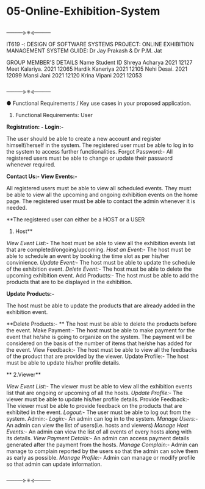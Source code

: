 # 05-Online-Exhibition-System
                                                                  
                                                                  ──────⊱⁜⊰──────
                                                                  
IT619 -: DESIGN OF SOFTWARE SYSTEMS PROJECT: ONLINE EXHIBITION MANAGEMENT SYSTEM GUIDE: Dr Jay Prakash & Dr P.M. Jat
                            
GROUP MEMBER'S DETAILS
    Name                 Student ID
Shreya Acharya           2021 12127
Meet Kalariya.           2021 12065
Hardik Kaneriya          2021 12105
Nehi Desai.              2021 12099
Mansi Jani               2021 12120
Krina Vipani             2021 12053
                                                                  
                                                                  
                                                                  ──────⊱⁜⊰──────

 ● Functional Requirements / Key use cases in your proposed application.
1. Functional Requirements: User

**Registration: -
Login:-**

The user should be able to create a new account and register himself/herself in the system.
The registered user must be able to log in to the system to access further functionalities.
Forgot Password:-
All registered users must be able to change or update their password whenever required.

**Contact Us:-
View Events:-**

All registered users must be able to view all scheduled events. They must be able to view all the upcoming and ongoing exhibition events on the home page.
The registered user must be able to contact the admin whenever it is needed.

**The registered user can either be a HOST or a USER

1. Host**

_View Event List:_- The host must be able to view all the exhibition events list that
are completed/ongoing/upcoming.
_Host an Event:_- The host must be able to schedule an event by booking the time slot as per his/her convinience.
_Update Event:_- The host must be able to update the schedule of the exhibition event.
_Delete Event:_- The host must be able to delete the upcoming exhibition event. Add Products:- The host must be able to add the products that are to be displayed in the exhibition.

**Update Products:-** 

The host must be able to update the products that are already added in the exhibition event.

**Delete Products:- ** 
The host must be able to delete the products before the event.
Make Payment:- The host must be able to make payment for the event that he/she is going to organize on the system. The payment will be considered on the basis of the number of items that he/she has added for the event.
View Feedback:- The host must be able to view all the feedbacks of the product that are provided by the viewer.
Update Profile:- The host must be able to update his/her profile details.

** 2.Viewer**

_View Event List:_- The viewer must be able to view all the exhibition events list that are ongoing or upcoming of all the hosts.
_Update Profile:_- The viewer must be able to update his/her profile details.
Provide Feedback:- The viewer must be able to provide feedback on the products that are exhibited in the event.
_Logout:_- The user must be able to log out from the system. Admin:-
_Login:_- An admin can log in to the system.
_Manage Users:_- An admin can view the list of users(i.e. hosts and viewers)
_Manage Host Events:_- An admin can view the list of all events of every hosts along with its details.
_View Payment Details:_- An admin can access payment details generated after the payment from the hosts.
_Manage Complain:_- Admin can manage to complain reported by the users so that the admin can solve them as early as possible.
_Manage Profile:_- Admin can manage or modify profile so that admin can update information.

 
                                                                      ──────⊱⁜⊰──────
